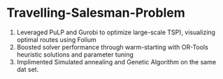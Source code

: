 # Travelling-Salesman-Problem

1. Leveraged PuLP and Gurobi to optimize large-scale TSP), visualizing optimal routes using Folium
2.  Boosted solver performance through warm-starting with OR-Tools heuristic solutions and parameter tuning
3. Implimented Simulated annealing and Genetic Algorithm on the same dat set.   
